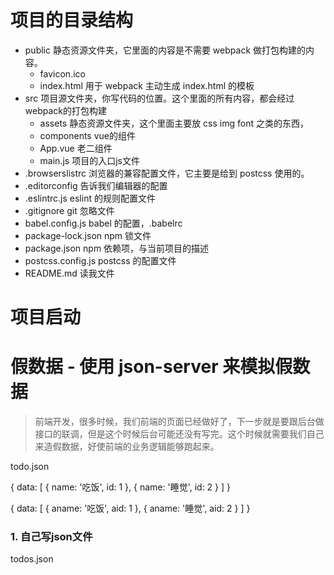 # 项目的目录结构

- public      静态资源文件夹，它里面的内容是不需要 webpack 做打包构建的内容。
  - favicon.ico
  - index.html        用于 webpack 主动生成 index.html 的模板
- src         项目源文件夹，你写代码的位置。这个里面的所有内容，都会经过webpack的打包构建
  - assets    静态资源文件夹，这个里面主要放 css img font 之类的东西，
  - components  vue的组件
  - App.vue     老二组件
  - main.js     项目的入口js文件
- .browserslistrc   浏览器的兼容配置文件，它主要是给到 postcss 使用的。
- .editorconfig     告诉我们编辑器的配置
- .eslintrc.js      eslint 的规则配置文件
- .gitignore        git 忽略文件
- babel.config.js   babel 的配置，.babelrc
- package-lock.json npm 锁文件
- package.json      npm 依赖项，与当前项目的描述
- postcss.config.js postcss 的配置文件
- README.md         读我文件

# 项目启动

# 假数据 - 使用  json-server 来模拟假数据

> 前端开发，很多时候，我们前端的页面已经做好了，下一步就是要跟后台做接口的联调，但是这个时候后台可能还没有写完。这个时候就需要我们自己来造假数据，好使前端的业务逻辑能够跑起来。

todo.json

{
  data: [
    { name: '吃饭', id: 1 },
    { name: '睡觉', id: 2 }
  ]
}

{
  data: [
    { aname: '吃饭', aid: 1 },
    { aname: '睡觉', aid: 2 }
  ]
}

### 1. 自己写json文件

todos.json
